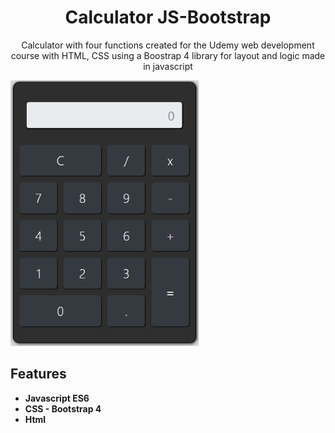 
<h1 align="center">
Calculator JS-Bootstrap
</h1>

<p align="center">Calculator with four functions created for the Udemy web development course with HTML, CSS using a Boostrap 4 library for layout and logic made in javascript</p>

  <img src="https://github.com/jpm4rtinss/Calculadora-JS-Bootstrap/blob/master/calculadora.PNG" alt="home web"  height="425">


## Features

-  **Javascript ES6** 
-  **CSS - Bootstrap 4**  
-  **Html** 


